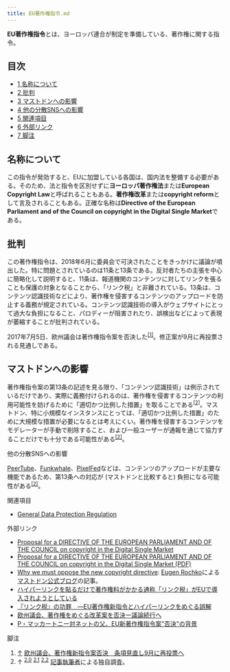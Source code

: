```yaml
---
title: EU著作権指令.md
---
```

<div>

**EU著作権指令**とは、ヨーロッパ連合が制定を準備している、著作権に関する指令。

<div>

<div lang="ja" dir="ltr">

## 目次

</div>

-   [1 名称について](#.E5.90.8D.E7.A7.B0.E3.81.AB.E3.81.A4.E3.81.84.E3.81.A6)
-   [2 批判](#.E6.89.B9.E5.88.A4)
-   [3 マストドンへの影響](#.E3.83.9E.E3.82.B9.E3.83.88.E3.83.89.E3.83.B3.E3.81.B8.E3.81.AE.E5.BD.B1.E9.9F.BF)
-   [4 他の分散SNSへの影響](#.E4.BB.96.E3.81.AE.E5.88.86.E6.95.A3SNS.E3.81.B8.E3.81.AE.E5.BD.B1.E9.9F.BF)
-   [5 関連項目](#.E9.96.A2.E9.80.A3.E9.A0.85.E7.9B.AE)
-   [6 外部リンク](#.E5.A4.96.E9.83.A8.E3.83.AA.E3.83.B3.E3.82.AF)
-   [7 脚注](#.E8.84.9A.E6.B3.A8)

</div>

## 名称について

この指令が発効すると、EUに加盟している各国は、国内法を整備する必要がある。そのため、法と指令を区別せずに**ヨーロッパ著作権法**または**European Copyright Law**と呼ばれることもある。**著作権改革**または**copyright reform**として言及されることもある。正確な名称は**Directive of the European Parliament and of the Council on copyright in the Digital Single Market**である。

## 批判

この著作権指令は、2018年6月に委員会で可決されたことをきっかけに議論が噴出した。特に問題とされているのは11条と13条である。反対者たちの主張を中心に簡略化して説明すると、11条は、報道機関のコンテンツに対してリンクを張ることも保護の対象となることから、「リンク税」と非難されている。13条は、コンテンツ認識技術などにより、著作権を侵害するコンテンツのアップロードを防止する義務が規定されている。コンテンツ認識技術の導入がウェブサイトにとって過大な負担になること、パロディーが阻害されたり、誤検出などによって表現が萎縮することが批判されている。

2017年7月5日、欧州議会は著作権指令案を否決した<sup>[\[1\]](#cite_note-1)</sup>。修正案が9月に再投票される見通しである。

## マストドンへの影響

著作権指令案の第13条の記述を見る限り、「コンテンツ認識技術」は例示されているだけであり、実際に義務付けられるのは、著作権を侵害するコンテンツの利用可能性を妨げるために「適切かつ比例した措置」を取ることである<sup>[\[2\]](#cite_note-hd-2)</sup>。マストドン、特に小規模なインスタンスにとっては、「適切かつ比例した措置」のために大規模な措置が必要になるとは考えにくい。著作権を侵害するコンテンツをモデレーターが手動で削除すること、および一般ユーザーが通報を通じて協力することだけでも十分である可能性がある<sup>[\[2\]](#cite_note-hd-2)</sup>。

他の分散SNSへの影響

[PeerTube](/PeerTube "PeerTube")、<a href="/Funkwhale" class="new" title="Funkwhale (存在しないページ)">Funkwhale</a>、[PixelFed](/PixelFed "PixelFed")などは、コンテンツのアップロードが主要な機能であるため、第13条への対応が (マストドンと比較すると) 負担になる可能性がある<sup>[\[2\]](#cite_note-hd-2)</sup>。

関連項目

-   [General Data Protection Regulation](/General_Data_Protection_Regulation "General Data Protection Regulation")

外部リンク

-   <a href="https://eur-lex.europa.eu/legal-content/EN/TXT/?uri=CELEX:52016PC0593" class="external text" rel="nofollow">Proposal for a DIRECTIVE OF THE EUROPEAN PARLIAMENT AND OF THE COUNCIL on copyright in the Digital Single Market</a>
-   <a href="https://eur-lex.europa.eu/legal-content/EN/TXT/PDF/?uri=CELEX:52016PC0593" class="external text" rel="nofollow">Proposal for a DIRECTIVE OF THE EUROPEAN PARLIAMENT AND OF THE COUNCIL on copyright in the Digital Single Market (PDF)</a>
-   <a href="https://blog.joinmastodon.org/2018/06/why-we-must-oppose-the-new-copyright-directive/" class="external text" rel="nofollow">Why we must oppose the new copyright directive</a>: <a href="/Gargron" class="mw-redirect" title="Gargron">Eugen Rochko</a>による[マストドン公式ブログ](/%E3%83%9E%E3%82%B9%E3%83%88%E3%83%89%E3%83%B3%E5%85%AC%E5%BC%8F%E3%83%96%E3%83%AD%E3%82%B0 "マストドン公式ブログ")の記事。
-   <a href="https://gigazine.net/news/20180621-eu-link-charge-copy-right/" class="external text" rel="nofollow">ハイパーリンクを貼るだけで著作権料がかかる通称「リンク税」がEUで導入されようとしている</a>
-   <a href="https://www.kottolaw.com/column/180626.html" class="external text" rel="nofollow">『リンク税』の功罪　―EU著作権新指令とハイパーリンクをめぐる誤解</a>
-   <a href="https://jp.techcrunch.com/2018/07/06/2018-07-05-european-meps-vote-to-reopen-copyright-debate-over-censorship-controversy/" class="external text" rel="nofollow">欧州議会、著作権をめぐる改革案を否決ー議論続行へ</a>
-   <a href="https://www.huffingtonpost.jp/kazuhiro-taira/eu-20180710_a_23477000/" class="external text" rel="nofollow">P・マッカートニー対ネットの父、EU新著作権指令案"否決"の背景</a>

脚注

<div class="mw-references-wrap">

1.  [↑](#cite_ref-1)
    <a href="http://www.itmedia.co.jp/news/articles/1807/05/news140.html" class="external text" rel="nofollow">欧州議会、著作権新指令案否決　条項見直し9月に再投票へ</a>
2.  ↑ <sup>[2.0](#cite_ref-hd_2-0)</sup> <sup>[2.1](#cite_ref-hd_2-1)</sup> <sup>[2.2](#cite_ref-hd_2-2)</sup>
    [記事執筆者](/%E5%88%A9%E7%94%A8%E8%80%85:Hakabahitoyo "利用者:Hakabahitoyo")による独自調査。

</div>

</div>
